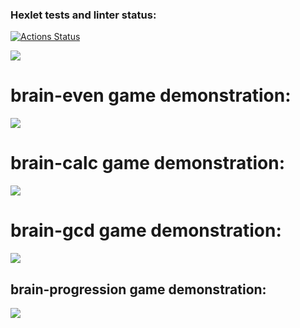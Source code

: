 ### Hexlet tests and linter status:

[![Actions Status](https://github.com/Kate1505/frontend-project-44/workflows/hexlet-check/badge.svg)](https://github.com/Kate1505/frontend-project-44/actions)

<a href="https://codeclimate.com/github/Kate1505/frontend-project-44/maintainability"><img src="https://api.codeclimate.com/v1/badges/a0c7fc7bcb63211499d1/maintainability" /></a>

<h1>brain-even game demonstration:</h1>

<a href="https://asciinema.org/a/Ruuyt9AlM2n6q0e3PfljnvUOf" target="_blank"><img src="https://asciinema.org/a/Ruuyt9AlM2n6q0e3PfljnvUOf.svg" /></a>

<h1>brain-calc game demonstration:</h1>

<a href="https://asciinema.org/a/w6eZoXdC7N7VAdtpXdKxd5NgU" target="_blank"><img src="https://asciinema.org/a/w6eZoXdC7N7VAdtpXdKxd5NgU.svg" /></a>

<h1>brain-gcd game demonstration:</h1>

<a href="https://asciinema.org/a/hLxVUDoRMdITkRJBPuCJm0asS" target="_blank"><img src="https://asciinema.org/a/hLxVUDoRMdITkRJBPuCJm0asS.svg" /></a>

<h2>brain-progression game demonstration:</h2>

<a href="https://asciinema.org/a/xk752xgnixh683aVRwqwQSfB2" target="_blank"><img src="https://asciinema.org/a/xk752xgnixh683aVRwqwQSfB2.svg" /></a>
